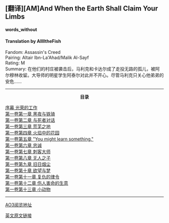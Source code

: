 <h2>  [翻译][AM]And When the Earth Shall Claim Your Limbs </h2>
<h4> words_without </h4>
<h4> Translation by AlllltheFish </h4>
Fandom: Assassin's Creed <br/>
Pairing: Altair Ibn-La'Ahad/Malik Al-Sayf <br/>
Rating: M <br/>
Summary: 在他们的村庄被袭击后，马利克和卡达尔成了走投无路的孤儿，被阿尔穆林收留。大导师的明星学生阿泰尔对此并不开心。尽管马利克只关心他弟弟的安危…… <br/>
<hr />

<p style="text-align:center"><strong>目录</strong></p>

[序幕 光荣的工作](https://github.com/AlllltheFish/and_when_the_earth/blob/master/ch1.md) <br/>
[第一卷第一章 黑夜与铁骑](https://github.com/AlllltheFish/and_when_the_earth/blob/master/ch2.md)  <br/>
[第一卷第二章 与死者对话](https://github.com/AlllltheFish/and_when_the_earth/blob/master/ch3.md)  <br/>
[第一卷第三章 荒芜之地](https://github.com/AlllltheFish/and_when_the_earth/blob/master/ch4.md)  <br/>
[第一卷第四章 火焰中的花园](https://github.com/AlllltheFish/and_when_the_earth/blob/master/ch5.md)  <br/>
[第一卷第五章  "You might learn something."](https://github.com/AlllltheFish/and_when_the_earth/blob/master/ch6.md)  <br/>
[第一卷第六章 忠诚](https://github.com/AlllltheFish/and_when_the_earth/blob/master/ch7.md)  <br/>
[第一卷第七章 刺客大师](https://github.com/AlllltheFish/and_when_the_earth/blob/master/ch8.md)  <br/>
[第一卷第八章 无人之子](https://github.com/AlllltheFish/and_when_the_earth/blob/master/ch9.md) <br/>
[第一卷第九章 旧日烟尘](https://github.com/AlllltheFish/and_when_the_earth/blob/master/ch_10.md)  <br/>
[第一卷第十章 欲望与梦](https://github.com/AlllltheFish/and_when_the_earth/blob/master/ch_11.md)  <br/>
[第一卷第十一章 复仇的律令](https://github.com/AlllltheFish/and_when_the_earth/blob/master/ch_12.md)  <br/>
[第一卷第十二章 伤人害命的生意](https://github.com/AlllltheFish/and_when_the_earth/blob/master/ch_13.md)  <br/>
[第一卷第十三章 小动物](https://github.com/AlllltheFish/and_when_the_earth/blob/master/ch_14.md)  <br/>

<hr/>

[AO3阅览地址](https://archiveofourown.org/works/18676750?view_full_work=true)

[英文原文链接](https://archiveofourown.org/works/1529135?view_full_work=true)

